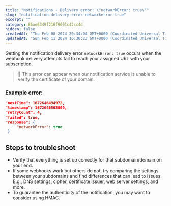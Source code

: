 ```yaml
---
title: "Notifications - Delivery error: \"networkError: true\""
slug: "notification-delivery-error-networkerror-true"
excerpt: ""
category: 65ae6349f216f9001c42cc4d
hidden: false
createdAt: "Thu Feb 08 2024 20:34:04 GMT+0000 (Coordinated Universal Time)"
updatedAt: "Sun Feb 11 2024 16:30:23 GMT+0000 (Coordinated Universal Time)"
---
```

Getting the notification delivery error `networkError: true` occurs when the webhook delivery attempts fail to reach your assigned URL with your subscription. 

> 📘 This error can appear when our notification service is unable to verify the certificate of your domain.

### Example error:

```json JSON
"nextTime": 1672646494972,
"timestamp": 1672646502000,
"retryCount": 4,
"failed": true,
"response": {
     "networkError": true
 }
```

## Steps to troubleshoot

- Verify that everything is set up correctly for that subdomain/domain on your end.
- If some webhooks work but others do not, try comparing the settings between your subdomains and find differences that can lead to issues.  
  E.g., DNS settings, cipher, certificate issuer, web server settings, and more.
- To guarantee the authenticity of the notification, you may want to consider using HMAC.
